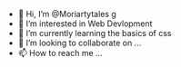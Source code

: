 - 👋 Hi, I’m @Moriartytales g
- 👀 I’m interested in Web Devlopment
- 🌱 I’m currently learning the basics of css
- 💞️ I’m looking to collaborate on ...
- 📫 How to reach me ...

<!---
Moriartytales/Moriartytales is a ✨ special ✨ repository because its `README.md` (this file) appears on your GitHub profile.
You can click the Preview link to take a look at your changes.
--->
